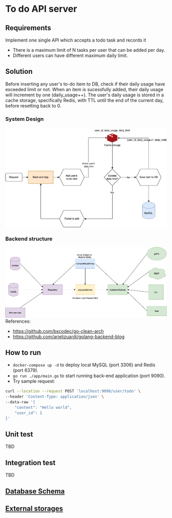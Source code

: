 # To do API server

## Requirements

Implement one single API which accepts a todo task and records it

- There is a maximum limit of N tasks per user that can be added per day.
- Different users can have different maximum daily limit.

## Solution

Before inserting any user's to-do item to DB, check if their daily usage have exceeded limit or not. When an item is sucessfully added, their daily usage will increment by one (daily_usage++).
The user's daily usage is stored in a cache storage, specifically Redis, with TTL until the end of the current day, before resetting back to 0.

### System Design

![alt text](./images/manabie.jpeg)

### Backend structure

![alt text](./images/clean-arch.png)
References:

- <https://github.com/bxcodec/go-clean-arch>
- <https://github.com/arielizuardi/golang-backend-blog>

## How to run

- `docker-compose up -d` to deploy local MySQL (port 3306) and Redis (port 6379).
- `go run ./app/main.go` to start running back-end application (port 9090).
- Try sample request:

```bash
curl --location --request POST 'localhost:9090/user/todo' \
--header 'Content-Type: application/json' \
--data-raw '{
    "content": "Hello world",
    "user_id": 1
}'
```

## Unit test

TBD

## Integration test

TBD

## [Database Schema](./scripts/database.sql)

## [External storages](./docker-compose.yaml)

